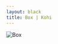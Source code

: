 ```yaml
---
layout: black
title: Box | Kohi
---
```

![Box](https://bn3pap090files.storage.live.com/y4m1Y610WIOym-XSbx3xXcJfdvp_17r-Eg5PX55tqwevbqVl27QDELm40k0lTwmrpjQPW1gOUjEMQxk9exIwDDYoyrDLOLmuspdyz9xMBFlQFMWMm5TNgJcFDS9hnWTqpnOw4-lWd_MLEtfrwcVMgJsQWI-6_DFx8rOYWUiQQCt7DirYGRsdwWOx3PPzgX6iOlH?width=768&height=1024&cropmode=none)

